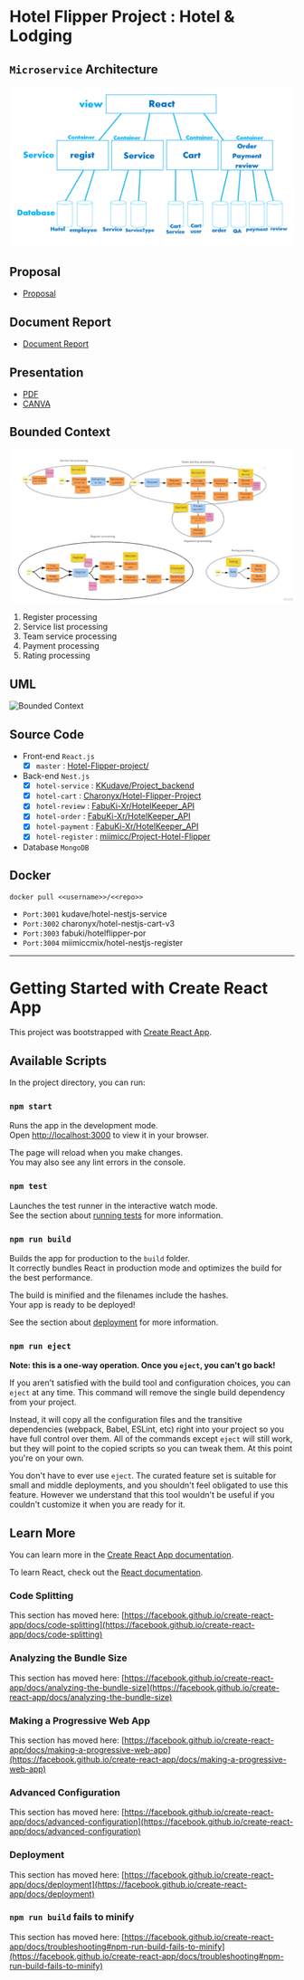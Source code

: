 # Hotel Flipper Project : Hotel & Lodging

## `Microservice` Architecture
![Microservice](https://github.com/Charonyx/Hotel-Flipper-Project_/blob/master/Microservice.png?raw=true)

## Proposal
- [Proposal](https://github.com/Charonyx/Hotel-Flipper-Project_/blob/master/Proposal_Group08_Hotel_Flipper.pdf)

## Document Report 
- [Document Report](https://github.com/Charonyx/Hotel-Flipper-Project_/blob/master/Hotel_Flipper_Document.pdf)

## Presentation 
- [PDF](https://github.com/Charonyx/Hotel-Flipper-Project_/blob/master/Hotel_Flipper_Presentation.pdf)
- [CANVA](https://www.canva.com/design/DAFStM_YDyA/IJB7wvat6TjmGAmU6Sl2ow/edit?utm_content=DAFStM_YDyA&utm_campaign=designshare&utm_medium=link2&utm_source=sharebutton)
## Bounded Context
![Bounded Context](https://github.com/Charonyx/Hotel-Flipper-Project_/blob/master/Bounded_Context.png?raw=true)
1.	Register processing
2.	Service list processing
3.	Team service processing
4.	Payment processing
5.	Rating processing

## UML
![Bounded Context](https://github.com/Charonyx/Hotel-Flipper-Project_/blob/master/UMLpng?raw=true)

## Source Code
- Front-end `React.js`
    - [x] `master` : [Hotel-Flipper-project/](https://github.com/R3M1ND/Hotel-Flipper-project/tree/front-merge)
- Back-end `Nest.js`
    - [x] `hotel-service` : [KKudave/Project_backend](https://github.com/KKudave/Project_backend)
    - [x] `hotel-cart` : [Charonyx/Hotel-Flipper-Project](https://github.com/Charonyx/Hotel-Flipper-Project)
    - [x] `hotel-review` : [FabuKi-Xr/HotelKeeper_API](https://github.com/FabuKi-Xr/HotelKeeper_API)
    - [x] `hotel-order` : [FabuKi-Xr/HotelKeeper_API](https://github.com/FabuKi-Xr/HotelKeeper_API)
    - [x] `hotel-payment` : [FabuKi-Xr/HotelKeeper_API](https://github.com/FabuKi-Xr/HotelKeeper_API)
    - [x] `hotel-register` : [miimicc/Project-Hotel-Flipper](https://github.com/miimicc/Project-Hotel-Flipper)
- Database `MongoDB `

## Docker
```
docker pull <<username>>/<<repo>>
```
- `Port:3001` kudave/hotel-nestjs-service
- `Port:3002` charonyx/hotel-nestjs-cart-v3
- `Port:3003` fabuki/hotelflipper-por
- `Port:3004` miimiccmix/hotel-nestjs-register


- - -


# Getting Started with Create React App

This project was bootstrapped with [Create React App](https://github.com/facebook/create-react-app).

## Available Scripts

In the project directory, you can run:

### `npm start`

Runs the app in the development mode.\
Open [http://localhost:3000](http://localhost:3000) to view it in your browser.

The page will reload when you make changes.\
You may also see any lint errors in the console.

### `npm test`

Launches the test runner in the interactive watch mode.\
See the section about [running tests](https://facebook.github.io/create-react-app/docs/running-tests) for more information.

### `npm run build`

Builds the app for production to the `build` folder.\
It correctly bundles React in production mode and optimizes the build for the best performance.

The build is minified and the filenames include the hashes.\
Your app is ready to be deployed!

See the section about [deployment](https://facebook.github.io/create-react-app/docs/deployment) for more information.

### `npm run eject`

**Note: this is a one-way operation. Once you `eject`, you can't go back!**

If you aren't satisfied with the build tool and configuration choices, you can `eject` at any time. This command will remove the single build dependency from your project.

Instead, it will copy all the configuration files and the transitive dependencies (webpack, Babel, ESLint, etc) right into your project so you have full control over them. All of the commands except `eject` will still work, but they will point to the copied scripts so you can tweak them. At this point you're on your own.

You don't have to ever use `eject`. The curated feature set is suitable for small and middle deployments, and you shouldn't feel obligated to use this feature. However we understand that this tool wouldn't be useful if you couldn't customize it when you are ready for it.

## Learn More

You can learn more in the [Create React App documentation](https://facebook.github.io/create-react-app/docs/getting-started).

To learn React, check out the [React documentation](https://reactjs.org/).

### Code Splitting

This section has moved here: [https://facebook.github.io/create-react-app/docs/code-splitting](https://facebook.github.io/create-react-app/docs/code-splitting)

### Analyzing the Bundle Size

This section has moved here: [https://facebook.github.io/create-react-app/docs/analyzing-the-bundle-size](https://facebook.github.io/create-react-app/docs/analyzing-the-bundle-size)

### Making a Progressive Web App

This section has moved here: [https://facebook.github.io/create-react-app/docs/making-a-progressive-web-app](https://facebook.github.io/create-react-app/docs/making-a-progressive-web-app)

### Advanced Configuration

This section has moved here: [https://facebook.github.io/create-react-app/docs/advanced-configuration](https://facebook.github.io/create-react-app/docs/advanced-configuration)

### Deployment

This section has moved here: [https://facebook.github.io/create-react-app/docs/deployment](https://facebook.github.io/create-react-app/docs/deployment)

### `npm run build` fails to minify

This section has moved here: [https://facebook.github.io/create-react-app/docs/troubleshooting#npm-run-build-fails-to-minify](https://facebook.github.io/create-react-app/docs/troubleshooting#npm-run-build-fails-to-minify)
